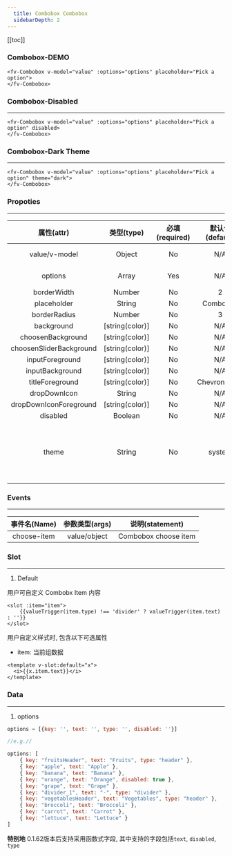 ```yaml
---
  title: Combobox Combobox
  sidebarDepth: 2
---
```

  
[[toc]]

### Combobox-DEMO

<script>
export default {
    data () {
        return {
            value: {},
            options: [
                { key: "fruitsHeader", text: "Fruits", type: "header" },
                { key: "apple", text: "Apple" },
                { key: "banana", text: "Banana" },
                { key: "orange", text: "Orange", disabled: true },
                { key: "grape", text: "Grape" },
                { key: "divider_1", text: "-", type: "divider" },
                { key: "vegetablesHeader", text: "Vegetables", type: "header" },
                { key: "broccoli", text: "Broccoli" },
                { key: "carrot", text: "Carrot" },
                { key: "lettuce", text: "Lettuce" }
            ]
        }
    }
}
</script>


<ClientOnly>
<fv-Combobox v-model="value" :options="options" placeholder="Pick a option">
</fv-Combobox>
</ClientOnly>

```vue
<fv-Combobox v-model="value" :options="options" placeholder="Pick a option">
</fv-Combobox>
```

### Combobox-Disabled
---

<ClientOnly>
<fv-Combobox v-model="value" :options="options" placeholder="Pick a option" disabled>
</fv-Combobox>
</ClientOnly>

```vue
<fv-Combobox v-model="value" :options="options" placeholder="Pick a option" disabled>
</fv-Combobox>
```

### Combobox-Dark Theme
---
<div style="width: 100%; background: black;">
    
<ClientOnly>
<fv-Combobox v-model="value" :options="options" placeholder="Pick a option" theme="dark">
</fv-Combobox>
</ClientOnly>
</div>

```vue
<fv-Combobox v-model="value" :options="options" placeholder="Pick a option" theme="dark">
</fv-Combobox>
```

### Propoties
---
|       属性(attr)        |             类型(type)             | 必填(required) | 默认值(default) |  说明(statement)   |
|:-----------------------:|:----------------------------------:|:--------------:|:---------------:|:------------------:|
|      value/v-model      |              Object              |       No       |       N/A       | Combobox当前项绑定 |
|         options         |              Array               |      Yes       |       N/A       |    Combobox数据    |
|       borderWidth       |              Number              |       No       |        2        |                    |
|       placeholder       |              String              |       No       |    Combobox     |                    |
|      borderRadius       |              Number              |       No       |        3        |                    |
|       background        |          [string(color)]           |       No       |       N/A       |                    |
|    choosenBackground    |          [string(color)]           |       No       |       N/A       |                    |
| choosenSliderBackground |          [string(color)]           |       No       |       N/A       |                    |
|     inputForeground     |          [string(color)]           |       No       |       N/A       |                    |
|     inputBackground     |          [string(color)]           |       No       |       N/A       |                    |
|     titleForeground     |          [string(color)]           |       No       |   ChevronDown   |                    |
|      dropDownIcon       |              String              |       No       |       N/A       |                    |
| dropDownIconForeground  |          [string(color)]           |       No       |       N/A       |                    |
|        disabled         |             Boolean              |       No       |       N/A       |                    |
|     theme     | String |       No       |     system      |       主题样式, 包含`light`, `dark`, `system`, `custom`几种样式              |

### Events
---
| 事件名(Name) | 参数类型(args) |   说明(statement)    |
|:------------:|:--------------:|:--------------------:|
| choose-item  |  value/object  | Combobox choose item |

### Slot

---

1. Default

用户可自定义 Combobx Item 内容

```vue
<slot :item="item">
    {{valueTrigger(item.type) !== 'divider' ? valueTrigger(item.text) : ''}}
</slot>
```

用户自定义样式时, 包含以下可选属性

- item: 当前组数据

```vue
<template v-slot:default="x">
  <i>{{x.item.text}}</i>
</template>
```

### Data
---
1. options

```javascript
options = [{key: '', text: '', type: '', disabled: ''}]

//e.g.//

options: [
    { key: "fruitsHeader", text: "Fruits", type: "header" },
    { key: "apple", text: "Apple" },
    { key: "banana", text: "Banana" },
    { key: "orange", text: "Orange", disabled: true },
    { key: "grape", text: "Grape" },
    { key: "divider_1", text: "-", type: "divider" },
    { key: "vegetablesHeader", text: "Vegetables", type: "header" },
    { key: "broccoli", text: "Broccoli" },
    { key: "carrot", text: "Carrot" },
    { key: "lettuce", text: "Lettuce" }
]
```
  
**特别地** 0.1.62版本后支持采用函数式字段, 其中支持的字段包括`text`, `disabled`, `type`